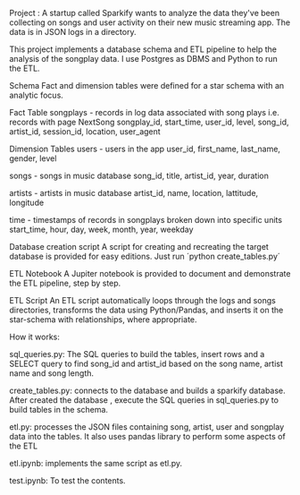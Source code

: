 Project :
A startup called Sparkify wants to analyze the data they've been collecting on songs and user activity on their new music streaming app. The data is in JSON logs in a directory.

This project implements a database schema and ETL pipeline to help the analysis of the songplay data. I use Postgres as DBMS and Python to run the ETL.

Schema
Fact and dimension tables were defined for a star schema with an analytic focus.

Fact Table
songplays - records in log data associated with song plays i.e. records with page NextSong songplay_id, start_time, user_id, level, song_id, artist_id, session_id, location, user_agent

Dimension Tables
users - users in the app user_id, first_name, last_name, gender, level

songs - songs in music database song_id, title, artist_id, year, duration

artists - artists in music database artist_id, name, location, lattitude, longitude

time - timestamps of records in songplays broken down into specific units start_time, hour, day, week, month, year, weekday

Database creation script
A script for creating and recreating the target database is provided for easy editions. Just run ´python create_tables.py´

ETL Notebook
A Jupiter notebook is provided to document and demonstrate the ETL pipeline, step by step.

ETL Script
An ETL script automatically loops through the logs and songs directories, transforms the data using Python/Pandas, and inserts it on the star-schema with relationships, where appropriate.


How it works:

sql_queries.py: The SQL queries to build the tables, insert rows and a SELECT query to find song_id and artist_id based on the song name, artist name and song length.

create_tables.py: connects to the database and builds a sparkify database. After created the database , execute the SQL queries in sql_queries.py to build tables in the schema.

etl.py: processes the JSON files containing song, artist, user and songplay data into the tables. It also uses pandas library to perform some aspects of the ETL

etl.ipynb: implements the same script as etl.py.

test.ipynb: To test the contents.







